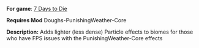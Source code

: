 **For game**: [7 Days to Die](https://7daystodie.com)

**Requires Mod**
Doughs-PunishingWeather-Core

**Description:**
Adds lighter (less dense) Particle effects to biomes for those who have FPS issues with the PunishingWeather-Core effects
